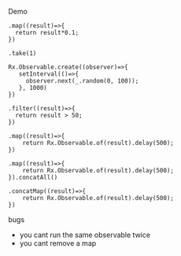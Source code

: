Demo

```
.map((result)=>{
  return result*0.1;
})
```

```
.take(1)
```

```
Rx.Observable.create((observer)=>{
   setInterval(()=>{
     observer.next(_.random(0, 100));
   }, 1000)
})
```

```
.filter((result)=>{
  return result > 50;
})
```

```
.map((result)=>{
    return Rx.Observable.of(result).delay(500);
})
```

```
.map((result)=>{
    return Rx.Observable.of(result).delay(500);
}).concatAll()
```

```
.concatMap((result)=>{
    return Rx.Observable.of(result).delay(500);
})
```





bugs
- you cant run the same observable twice
- you cant remove a map

